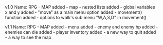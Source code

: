 v1.0
Name: RPG - MAP
added - map - nested lists
added - global variables x and y
added - "move" as a main menu option
added - movement() function
added - options to walk's sub menu "W,A,S,D" in movement()

v1.1
Name: RPG - MAP
added - menu
added - enemy and enemy hp
added - enemies can die
added - player inventory
added - a new way to quit
added - a way to see the map